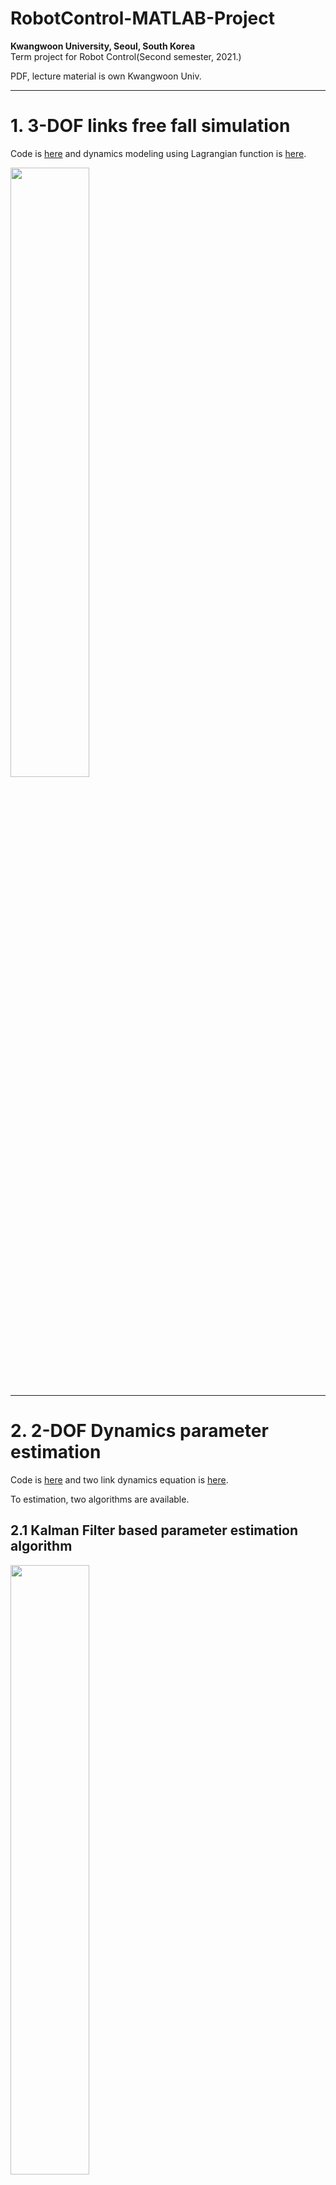 # RobotControl-MATLAB-Project

**Kwangwoon University, Seoul, South Korea**
<br>
Term project for Robot Control(Second semester, 2021.)

PDF, lecture material is own Kwangwoon Univ.

---

# 1. 3-DOF links free fall simulation
Code is [here](https://github.com/msjun23/RobotControl-MATLAB-Project/blob/main/RobotControl_TermProject/HW1_3_DOF_simulation.m) and dynamics modeling using Lagrangian function is [here](https://github.com/msjun23/RobotControl-MATLAB-Project/blob/main/RobotControl_TermProject/HW1_3_DOF_dynamics.m).

<img src="/images/HW1_3_DOF_simulation.gif" width="50%" height="50%"/>

---

# 2. 2-DOF Dynamics parameter estimation
Code is [here](https://github.com/msjun23/RobotControl-MATLAB-Project/blob/main/RobotControl_TermProject/HW2_2_DOF_dynamics_parameter_estimation.m) and two link dynamics equation is [here](https://github.com/msjun23/RobotControl-MATLAB-Project/blob/main/RobotControl_TermProject/HW2_two_link.m).

To estimation, two algorithms are available.

## 2.1 Kalman Filter based parameter estimation algorithm
<img src="/images/HW2_2-DOF_dynamics_estimation_kalman_filter.png" width="50%" height="50%"/>

You can see that every parameters are converge quickly without large overshoot. But also little errors are exist.

## 2.2 Error minimization algorithm
![HW2_2-DOF_dynamics_estimation_minimization_algorithm](/images/HW2_2-DOF_dynamics_estimation_minimization_algorithm.png) | ![HW2_2-DOF_dynamics_estimation_minimization_algorithm2](/images/HW2_2-DOF_dynamics_estimation_minimization_algorithm2.png)
---|---|

Every parameters are converge very quickly than Kalman algorithm and error is almost zero. But in the beginning, very big overshoot exists.

---

# 3.1 1-DOF Joint Space PID CTM Controller
- Target position: 0 deg -> 90 deg
- Target velocity: 30 deg/s
- Use PID controller & Try several gain value

For position controller at critically damped system, P gain K<sub>p</sub> is equal to square of system frequency &omega;<sub>n</sub><sup>2</sup> and D gain K<sub>d</sub> is equal to 2&omega;<sub>n</sub>(&because; &zeta;=1 at critically damped system). If want to decrease steady-state error, we can add I controller.

## 3.1.1 &omega;<sub>n</sub>=5, K<sub>p</sub>=&omega;<sub>n</sub><sup>2</sup>, K<sub>d</sub>=2&omega;<sub>n</sub>, K<sub>i</sub>=0
<img src="/images/HW3_1_wn_5_ki_0.gif" width="50%" height="50%"/><br>
![HW3_1_wn_5_ki_0_pos](/images/HW3_1_wn_5_ki_0_pos.png) | ![HW3_1_wn_5_ki_0_vel](/images/HW3_1_wn_5_ki_0_vel.png)
---|---|

## 3.1.2 &omega;<sub>n</sub>=20, K<sub>p</sub>=&omega;<sub>n</sub><sup>2</sup>, K<sub>d</sub>=2&omega;<sub>n</sub>, K<sub>i</sub>=0
<img src="/images/HW3_1_wn_20_ki_0.gif" width="50%" height="50%"/><br>
![HW3_1_wn_20_ki_0_pos](/images/HW3_1_wn_20_ki_0_pos.png) | ![HW3_1_wn_20_ki_0_vel](/images/HW3_1_wn_20_ki_0_vel.png)
---|---|

## 3.1.3 &omega;<sub>n</sub>=20, K<sub>p</sub>=&omega;<sub>n</sub><sup>2</sup>, K<sub>d</sub>=2&omega;<sub>n</sub>, K<sub>i</sub>=250
<img src="/images/HW3_1_joint_space_1_DOF_CTM_PID_controller.gif" width="50%" height="50%"/><br>
![HW3_1_wn_20_ki_250_pos](/images/HW3_1_joint_space_1_DOF_CTM_PID_controller_pos.png) | ![HW3_1_wn_20_ki_250_vel](/images/HW3_1_joint_space_1_DOF_CTM_PID_controller_vel.png)
---|---|

# 3.2 2-DOF Cartesian Space PID CTM Controller
 - Target trajectory: radius-0.1m, period-1s, drawing cricle
 - Use PID controller & Try several gain value

Control gain is equal to **3.1**.

## 3.2.1 &omega;<sub>n</sub>=5, K<sub>p</sub>=&omega;<sub>n</sub><sup>2</sup>, K<sub>d</sub>=2&omega;<sub>n</sub>, K<sub>i</sub>=0
<img src="/images/HW3_2_wn_5_ki_0.gif" width="50%" height="50%"/><br>
![HW3_2_wn_5_ki_0_pos](/images/HW3_2_wn_5_ki_0_pos.png) | ![HW3_2_wn_5_ki_0_vel](/images/HW3_2_wn_5_ki_0_vel.png)
---|---|

## 3.2.2 &omega;<sub>n</sub>=20, K<sub>p</sub>=&omega;<sub>n</sub><sup>2</sup>, K<sub>d</sub>=2&omega;<sub>n</sub>, K<sub>i</sub>=0
<img src="/images/HW3_2_wn_20_ki_0.gif" width="50%" height="50%"/><br>
![HW3_2_wn_20_ki_0_pos](/images/HW3_2_wn_20_ki_0_pos.png) | ![HW3_2_wn_20_ki_0_vel](/images/HW3_2_wn_20_ki_0_vel.png)
---|---|

## 3.2.3 &omega;<sub>n</sub>=20, K<sub>p</sub>=&omega;<sub>n</sub><sup>2</sup>, K<sub>d</sub>=2&omega;<sub>n</sub>, K<sub>i</sub>=250
<img src="/images/HW3_2_cartesian_sapce_2_DOF_CTM_PID_controller.gif" width="50%" height="50%"/><br>
![HW3_2_wn_20_ki_250_pos](/images/HW3_2_cartesian_space_2_DOF_CTM_PID_controller_pos.png) | ![HW3_2_wn_20_ki_250_vel](/images/HW3_2_cartesian_space_2_DOF_CTM_PID_controller_vel.png)
---|---|

# 4.1 3-DOF Joint Space PID CTM Controller
Final goal is extension of **3.1** & **3.2** to 3-DOF

## &omega;<sub>n</sub>=20, K<sub>p</sub>=&omega;<sub>n</sub><sup>2</sup>, K<sub>d</sub>=2&omega;<sub>n</sub>, K<sub>i</sub>=250
<img src="/images/HW4_1_joint_space_3_DOF_CTM_PID_controller.gif" width="50%" height="50%"/><br>
![HW4_1_wn_20_ki_250_pos](/images/HW4_1_joint_space_3_DOF_CTM_PID_controller_pos.png) | ![HW4_2_wn_20_ki_250_vel](/images/HW4_1_joint_space_3_DOF_CTM_PID_controller_vel.png)
---|---|

# 4.2 3-DOF Cartesian Space PID CTM Controller

## &omega;<sub>n</sub>=20, K<sub>p</sub>=&omega;<sub>n</sub><sup>2</sup>, K<sub>d</sub>=2&omega;<sub>n</sub>, K<sub>i</sub>=250
<img src="/images/HW4_2_cartesian_space_3_DOF_CTM_PID_controller.gif" width="50%" height="50%"/><br>
![HW4_2_wn_20_ki_250_pos](/images/HW4_2_cartesian_space_3_DOF_CTM_PID_controller_pos.png) | ![HW4_2_wn_20_ki_250_vel](/images/HW4_2_cartesian_space_3_DOF_CTM_PID_controller_vel.png)
---|---|
